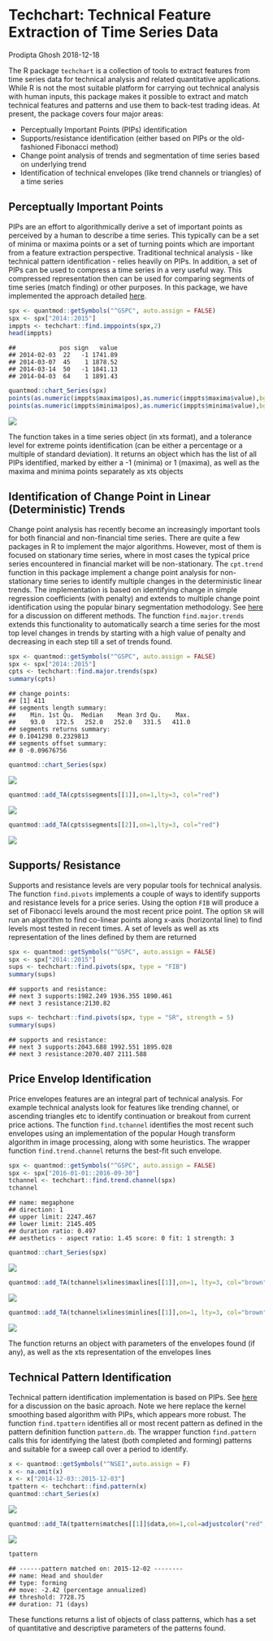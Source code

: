 Techchart: Technical Feature Extraction of Time Series Data
================
Prodipta Ghosh
2018-12-18

The R package `techchart` is a collection of tools to extract features from time series data for technical analysis and related quantitative applications. While R is not the most suitable platform for carrying out technical analysis with human inputs, this package makes it possible to extract and match technical features and patterns and use them to back-test trading ideas. At present, the package covers four major areas:

-   Perceptually Important Points (PIPs) identification
-   Supports/resistance identification (either based on PIPs or the old-fashioned Fibonacci method)
-   Change point analysis of trends and segmentation of time series based on underlying trend
-   Identification of technical envelopes (like trend channels or triangles) of a time series

Perceptually Important Points
-----------------------------

PIPs are an effort to algorithmically derive a set of important points as perceived by a human to describe a time series. This typically can be a set of minima or maxima points or a set of turning points which are important from a feature extraction perspective. Traditional technical analysis - like technical pattern identification - relies heavily on PIPs. In addition, a set of PIPs can be used to compress a time series in a very useful way. This compressed representation then can be used for comparing segments of time series (match finding) or other purposes. In this package, we have implemented the approach detailed [here](https://www.cs.cmu.edu/~eugene/research/full/search-series.pdf).

``` r
spx <- quantmod::getSymbols("^GSPC", auto.assign = FALSE)
spx <- spx["2014::2015"]
imppts <- techchart::find.imppoints(spx,2)
head(imppts)
```

    ##            pos sign   value
    ## 2014-02-03  22   -1 1741.89
    ## 2014-03-07  45    1 1878.52
    ## 2014-03-14  50   -1 1841.13
    ## 2014-04-03  64    1 1891.43

``` r
quantmod::chart_Series(spx)
points(as.numeric(imppts$maxima$pos),as.numeric(imppts$maxima$value),bg="green",pch=24,cex=1.25)
points(as.numeric(imppts$minima$pos),as.numeric(imppts$minima$value),bg="red",pch=25,cex=1.25)
```

<img src="unnamed-chunk-2-1.png" style="display: block; margin: auto;" />

The function takes in a time series object (in xts format), and a tolerance level for extreme points identification (can be either a percentage or a multiple of standard deviation). It returns an object which has the list of all PIPs identified, marked by either a -1 (minima) or 1 (maxima), as well as the maxima and minima points separately as xts objects

Identification of Change Point in Linear (Deterministic) Trends
---------------------------------------------------------------

Change point analysis has recently become an increasingly important tools for both financial and non-financial time series. There are quite a few packages in R to implement the major algorithms. However, most of them is focused on stationary time series, where in most cases the typical price series encountered in financial market will be non-stationary. The `cpt.trend` function in this package implement a change point analysis for non-stationary time series to identify multiple changes in the deterministic linear trends. The implementation is based on identifying change in simple regression coefficients (with penalty) and extends to multiple change point identification using the popular binary segmentation methodology. See [here](https://arxiv.org/pdf/1101.1438.pdf) for a discussion on different methods. The function `find.major.trends` extends this functionality to automatically search a time series for the most top level changes in trends by starting with a high value of penalty and decreasing in each step till a set of trends found.

``` r
spx <- quantmod::getSymbols("^GSPC", auto.assign = FALSE)
spx <- spx["2014::2015"]
cpts <- techchart::find.major.trends(spx)
summary(cpts)
```

    ## change points:
    ## [1] 411
    ## segments length summary:
    ##    Min. 1st Qu.  Median    Mean 3rd Qu.    Max. 
    ##    93.0   172.5   252.0   252.0   331.5   411.0 
    ## segments returns summary:
    ## 0.1041298 0.2329813
    ## segments offset summary:
    ## 0 -0.09676756

``` r
quantmod::chart_Series(spx)
```

<img src="unnamed-chunk-3-1.png" style="display: block; margin: auto;" />

``` r
quantmod::add_TA(cpts$segments[[1]],on=1,lty=3, col="red")
```

<img src="unnamed-chunk-3-2.png" style="display: block; margin: auto;" />

``` r
quantmod::add_TA(cpts$segments[[2]],on=1,lty=3, col="red")
```

<img src="unnamed-chunk-3-3.png" style="display: block; margin: auto;" />

Supports/ Resistance
--------------------

Supports and resistance levels are very popular tools for technical analysis. The function `find.pivots` implements a couple of ways to identify supports and resistance levels for a price series. Using the option `FIB` will produce a set of Fibonacci levels around the most recent price point. The option `SR` will run an algorithm to find co-linear points along x-axis (horizontal line) to find levels most tested in recent times. A set of levels as well as xts representation of the lines defined by them are returned

``` r
spx <- quantmod::getSymbols("^GSPC", auto.assign = FALSE)
spx <- spx["2014::2015"]
sups <- techchart::find.pivots(spx, type = "FIB")
summary(sups)
```

    ## supports and resistance:
    ## next 3 supports:1982.249 1936.355 1890.461
    ## next 3 resistance:2130.82

``` r
sups <- techchart::find.pivots(spx, type = "SR", strength = 5)
summary(sups)
```

    ## supports and resistance:
    ## next 3 supports:2043.688 1992.551 1895.028
    ## next 3 resistance:2070.407 2111.588

Price Envelop Identification
----------------------------

Price envelopes features are an integral part of technical analysis. For example technical analysts look for features like trending channel, or ascending triangles etc to identify continuation or breakout from current price actions. The function `find.tchannel` identifies the most recent such envelopes using an implementation of the popular Hough transform algorithm in image processing, along with some heuristics. The wrapper function `find.trend.channel` returns the best-fit such envelope.

``` r
spx <- quantmod::getSymbols("^GSPC", auto.assign = FALSE)
spx <- spx["2016-01-01::2016-09-30"]
tchannel <- techchart::find.trend.channel(spx)
tchannel
```

    ## name: megaphone
    ## direction: 1
    ## upper limit: 2247.467
    ## lower limit: 2145.405
    ## duration ratio: 0.497
    ## aesthetics - aspect ratio: 1.45 score: 0 fit: 1 strength: 3

``` r
quantmod::chart_Series(spx)
```

<img src="unnamed-chunk-5-1.png" style="display: block; margin: auto;" />

``` r
quantmod::add_TA(tchannel$xlines$maxlines[[1]],on=1, lty=3, col="brown")
```

<img src="unnamed-chunk-5-2.png" style="display: block; margin: auto;" />

``` r
quantmod::add_TA(tchannel$xlines$minlines[[1]],on=1, lty=3, col="brown")
```

<img src="unnamed-chunk-5-3.png" style="display: block; margin: auto;" />

The function returns an object with parameters of the envelopes found (if any), as well as the xts representation of the envelopes lines

Technical Pattern Identification
--------------------------------

Technical pattern identification implementation is based on PIPs. See [here](http://web.mit.edu/people/wangj/pap/LoMamayskyWang00.pdf) for a discussion on the basic aproach. Note we here replace the kernel smoothing based algorithm with PIPs, which appears more robust. The function `find.tpattern` identifies all or most recent pattern as defined in the pattern definition function `pattern.db`. The wrapper function `find.pattern` calls this for identifying the latest (both completed and forming) patterns and suitable for a sweep call over a period to identify.

``` r
x <- quantmod::getSymbols("^NSEI",auto.assign = F)
x <- na.omit(x)
x <- x["2014-12-03::2015-12-03"]
tpattern <- techchart::find.pattern(x)
quantmod::chart_Series(x)
```

<img src="unnamed-chunk-6-1.png" style="display: block; margin: auto;" />

``` r
quantmod::add_TA(tpattern$matches[[1]]$data,on=1,col=adjustcolor("red",alpha.f = 0.5), lwd=5)
```

<img src="unnamed-chunk-6-2.png" style="display: block; margin: auto;" />

``` r
tpattern
```

    ## ------pattern matched on: 2015-12-02 --------
    ## name: Head and shoulder
    ## type: forming
    ## move: -2.42 (percentage annualized)
    ## threshold: 7728.75
    ## duration: 71 (days)

These functions returns a list of objects of class patterns, which has a set of quantitative and descriptive parameters of the patterns found.
